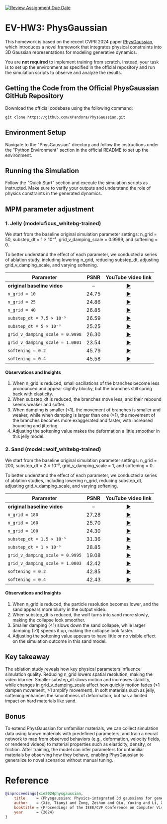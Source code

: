 [![Review Assignment Due Date](https://classroom.github.com/assets/deadline-readme-button-22041afd0340ce965d47ae6ef1cefeee28c7c493a6346c4f15d667ab976d596c.svg)](https://classroom.github.com/a/SdXSjEmH)
# EV-HW3: PhysGaussian

This homework is based on the recent CVPR 2024 paper [PhysGaussian](https://github.com/XPandora/PhysGaussian/tree/main), which introduces a novel framework that integrates physical constraints into 3D Gaussian representations for modeling generative dynamics.

You are **not required** to implement training from scratch. Instead, your task is to set up the environment as specified in the official repository and run the simulation scripts to observe and analyze the results.


## Getting the Code from the Official PhysGaussian GitHub Repository
Download the official codebase using the following command:
```
git clone https://github.com/XPandora/PhysGaussian.git
```


## Environment Setup
Navigate to the "PhysGaussian" directory and follow the instructions under the "Python Environment" section in the official README to set up the environment.


## Running the Simulation
Follow the "Quick Start" section and execute the simulation scripts as instructed. Make sure to verify your outputs and understand the role of physics constraints in the generated dynamics.


## MPM parameter adjustment
### 1. Jelly (model=ficus_whitebg-trained)
We start from the baseline original simulation parameter settings:
n_grid = 50, substep_dt = 1 × 10⁻⁴, grid_v_damping_scale = 0.9999, and softening = 0.

To better understand the effect of each parameter, we conducted a series of ablation study, including lowering n_grid, reducing substep_dt, adjusting grid_v_damping_scale, and varying softening.

| Parameter |  PSNR  | YouTube video link |
|-----------|:------:|:------------------:|
| **original baseline video**  | – | [▶️](https://www.youtube.com/watch?v=fOy0h40-om0) |
| `n_grid = 10`    | 24.75 | [▶️](https://www.youtube.com/watch?v=UwEIv87cuHM) |
| `n_grid = 25`    | 24.86 | [▶️](https://www.youtube.com/watch?v=8X7lun_OAK8) |
| `n_grid = 40`    | 26.85 | [▶️](https://www.youtube.com/watch?v=_Ok7LFbb3T0) |
| `substep_dt = 7.5 × 10⁻⁵` | 26.59 | [▶️](https://www.youtube.com/watch?v=YVhNPMzcsGU) |
| `substep_dt = 5 × 10⁻⁵` | 25.25 | [▶️](https://www.youtube.com/watch?v=HzeBczXLtnE) |
| `grid_v_damping_scale = 0.9998`  | 26.30 | [▶️](https://www.youtube.com/watch?v=F8cEPdaan4E) |
| `grid_v_damping_scale = 1.0001`  | 23.54 | [▶️](https://www.youtube.com/watch?v=Ht8tbs4Knr0) |
| `softening = 0.2`| 45.79 | [▶️](https://www.youtube.com/watch?v=h9HqoR7MY8w) |
| `softening = 0.4`| 45.58 | [▶️](https://www.youtube.com/watch?v=9XkbadZ3FY4) |

#### Observations and Insights
1. When n_grid is reduced, small oscillations of the branches become less pronounced and appear slightly blocky, but the branches still spring back with elasticity.
2. When substep_dt is reduced, the branches move less, and their rebound seems weaker and softer.
3. When damping is smaller (<1), the movement of branches is smaller and weaker, while when damping is larger than one (>1), the movement of the branches becomes more exaggerated and faster, with increased bouncing and jittering.
4. Adjusting the softening value makes the deformation a little smoother in this jelly model.

### 2. Sand (model=wolf_whitebg-trained)
We start from the baseline original simulation parameter settings:
n_grid = 200, substep_dt = 2 × 10⁻⁵, grid_v_damping_scale = 1, and softening = 0.

To better understand the effect of each parameter, we conducted a series of ablation studies, including lowering n_grid, reducing substep_dt, adjusting grid_v_damping_scale, and varying softening.

| Parameter |  PSNR  | YouTube video link |
|-----------|:------:|:------------------:|
| **original baseline video** | – | [▶️](https://www.youtube.com/watch?v=4XxDa-p0iN4)|
| `n_grid = 180`    | 27.28 | [▶️](https://www.youtube.com/watch?v=B-iviH1Nsx4) |
| `n_grid = 160`    | 25.70 | [▶️](https://www.youtube.com/watch?v=Z8_UHPw8zrE) |
| `n_grid = 100`    | 24.30 | [▶️](https://www.youtube.com/watch?v=XJa7GuWvxGc) |
| `substep_dt = 1.5 × 10⁻⁵` | 31.36 | [▶️](https://www.youtube.com/watch?v=tJDuHR508fg) |
| `substep_dt = 1 × 10⁻⁵` | 28.85 | [▶️](https://www.youtube.com/watch?v=Lr6qJ041jW0) |
| `grid_v_damping_scale = 0.9995`  | 19.08 | [▶️](https://www.youtube.com/watch?v=_rystv6P1O4) |
| `grid_v_damping_scale = 1.0003`  | 42.42 | [▶️](https://www.youtube.com/watch?v=ewKOyCEs6uo) |
| `softening = 0.2`| 42.85 | [▶️](https://www.youtube.com/watch?v=T0yzhlwN4gs) |
| `softening = 0.4`| 42.43 | [▶️](https://www.youtube.com/watch?v=UyZQta7p8aE) |

#### Observations and Insights
1. When n_grid is reduced, the particle resolution becomes lower, and the sand appears more blurry in the output video.
2. When substep_dt is reduced, the wolf turns into sand more slowly, making the collapse look smoother.
3. Smaller damping (<1) slows down the sand collapse, while larger damping (>1) speeds it up, making the collapse look faster. 
4. Adjusting the softening value appears to have little or no visible effect on the simulation outcome in this sand model.

## Key takeaway
The ablation study reveals how key physical parameters influence simulation quality. Reducing n_grid lowers spatial resolution, making the video blurrier. Smaller substep_dt slows motion and increases stability, while changes in grid_v_damping_scale affect how quickly motion fades (<1 dampen movement, >1 amplify movement). In soft materials such as jelly, softening enhances the smoothness of deformation, but has a limited impact on hard materials like sand.

## Bonus
To extend PhysGaussian for unfamiliar materials, we can collect simulation data using known materials with predefined parameters, and train a neural network to map from observed behaviors (e.g., deformation, velocity fields, or rendered videos) to material properties such as elasticity, density, or friction. After training, the model can infer parameters for unfamiliar materials by observing how they behave, enabling PhysGaussian to generalize to novel scenarios without manual tuning.

# Reference
```bibtex
@inproceedings{xie2024physgaussian,
    title     = {Physgaussian: Physics-integrated 3d gaussians for generative dynamics},
    author    = {Xie, Tianyi and Zong, Zeshun and Qiu, Yuxing and Li, Xuan and Feng, Yutao and Yang, Yin and Jiang, Chenfanfu},
    booktitle = {Proceedings of the IEEE/CVF Conference on Computer Vision and Pattern Recognition},
    year      = {2024}
}
```
